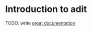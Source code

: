 # Introduction to adit

TODO: write [great documentation](http://jacobian.org/writing/what-to-write/)

